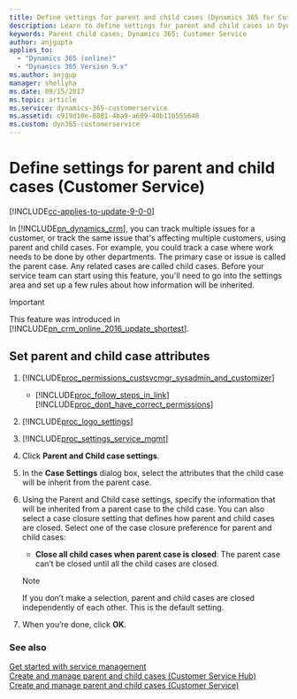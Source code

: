 ```yaml
---
title: Define settings for parent and child cases (Dynamics 365 for Customer Service) | MicrosoftDocs
description: Learn to define settings for parent and child cases in Dynamics 365 for Customer Service
keywords: Parent child cases; Dynamics 365; Customer Service
author: anjgupta
applies_to: 
  - "Dynamics 365 (online)"
  - "Dynamics 365 Version 9.x"
ms.author: anjgup
manager: shellyha
ms.date: 09/15/2017
ms.topic: article
ms.service: dynamics-365-customerservice
ms.assetid: c919d10e-8881-4ba9-a609-40b11b555648
ms.custom: dyn365-customerservice
---
```


# Define settings for parent and child cases (Customer Service)

[!INCLUDE[cc-applies-to-update-9-0-0](../includes/cc_applies_to_update_9_0_0.md)]

In [!INCLUDE[pn_dynamics_crm](../includes/pn-dynamics-crm.md)],  you can track multiple issues for a customer, or track the same issue that's affecting multiple customers, using parent and child cases. For example, you could track a case where work needs to be done by other departments. The primary case or issue is called the parent case. Any related cases are called child cases. Before your service team can start using this feature, you'll need to go into the settings area and set up a few rules about how information will be inherited.  
  
> [!IMPORTANT]
> This feature was introduced in [!INCLUDE[pn_crm_online_2016_update_shortest](../includes/pn-crm-online-2016-update-shortest.md)].
  
## Set parent and child case attributes  
  
1. [!INCLUDE[proc_permissions_custsvcmgr_sysadmin_and_customizer](../includes/proc-permissions-custsvcmgr-sysadmin-and-customizer.md)]  
  
    - [!INCLUDE[proc_follow_steps_in_link](../includes/proc-follow-steps-in-link.md)] [!INCLUDE[proc_dont_have_correct_permissions](../includes/proc-dont-have-correct-permissions.md)]  
  
2.  [!INCLUDE[proc_logo_settings](../includes/proc-logo-settings.md)]  
  
3. [!INCLUDE[proc_settings_service_mgmt](../includes/proc-settings-service-mgmt.md)]  
    
4.  Click **Parent and Child case settings**.  
  
5.  In the **Case Settings** dialog box, select the attributes that the child case will be inherit from the parent case.  
  
6.  Using the Parent and Child case settings, specify the information that will be inherited from a parent case to the child case. You can also select a case closure setting that defines how parent and child cases are closed. Select one of the case closure preference for parent and child cases:  
  
    - **Close all child cases when parent case is closed**: The parent case can’t be closed until all the child cases are closed.  
  
    > [!NOTE]
    >  If you don’t make a selection, parent and child cases are closed independently of each other. This is the default setting.  
  
7.  When you’re done, click **OK**.  
  
### See also  
[Get started with service management](../customer-service/service-manager-guide.md)</br>
[Create and manage parent and child cases (Customer Service Hub)](../customer-service/user-guide-customer-service-hub.md)</br>
[Create and manage parent and child cases (Customer Service)](../customer-service/user-guide-customer-service.md) 
  
